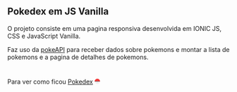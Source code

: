 ## Pokedex em JS Vanilla

O projeto consiste em uma pagina responsiva desenvolvida em IONIC JS, CSS e JavaScript Vanilla.

Faz uso da [pokeAPI](https://pokeapi.co/) para receber dados sobre pokemons e montar a lista de pokemons e a pagina de detalhes de pokemons.
#

Para ver como ficou [Pokedex](https://dev-pokedex-js.netlify.app/)
<img src="./assets/img/pokeball_icon.svg" width="12">
